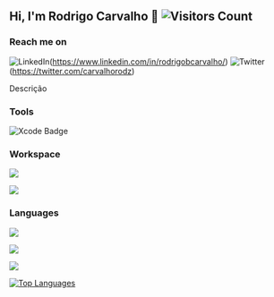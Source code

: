 ## Hi, I'm Rodrigo Carvalho 👋  ![Visitors Count](https://visitor-badge.laobi.icu/badge?page_id=rodcarvalho)

### Reach me on

![LinkedIn](https://img.shields.io/badge/LinkedIn-0077B5?style=for-the-badge&logo=linkedin&logoColor=white)(https://www.linkedin.com/in/rodrigobcarvalho/)
![Twitter](https://img.shields.io/badge/Twitter-1DA1F2?style=for-the-badge&logo=twitter&logoColor=white)(https://twitter.com/carvalhorodz)

Descrição

### Tools
![Xcode Badge](https://img.shields.io/badge/Xcode-007ACC?style=flat-square&logo=Xcode&logoColor=white)

  
### Workspace

![](https://img.shields.io/badge/Apple-MacBook_Pro_2020-999999?style=for-the-badge&logo=apple&logoColor=white)

![](https://github-readme-stats.vercel.app/api?username=rodcarvalho&show_icons=true&theme=dark)

### Languages
![](https://img.shields.io/badge/Swift-FA7343?style=for-the-badge&logo=swift&logoColor=white)

![](https://img.shields.io/badge/Java-ED8B00?style=for-the-badge&logo=java&logoColor=white)

![](https://img.shields.io/badge/Markdown-000000?style=for-the-badge&logo=markdown&logoColor=white)

[![Top Languages](https://github-readme-stats.vercel.app/api/top-langs/?username=rodcarvalho&layout=default&theme=dark)](https://github.com/anuraghazra/github-readme-stats)

<!--
**rodcarvalho/rodcarvalho** is a ✨ _special_ ✨ repository because its `README.md` (this file) appears on your GitHub profile.

Here are some ideas to get you started:

- 🔭 I’m currently working on ...
- 🌱 I’m currently learning ...
- 👯 I’m looking to collaborate on ...
- 🤔 I’m looking for help with ...
- 💬 Ask me about ...
- 📫 How to reach me: ...
- 😄 Pronouns: ...
- ⚡ Fun fact: ...
-->
